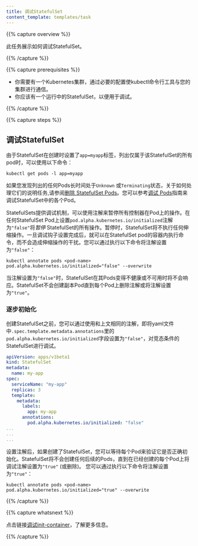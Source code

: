 ```yaml
---
title: 调试StatefulSet
content_template: templates/task
---
```


{{% capture overview %}}

此任务展示如何调试StatefulSet。

{{% /capture %}}

{{% capture prerequisites %}}


* 你需要有一个Kubernetes集群，通过必要的配置使kubectl命令行工具与您的集群进行通信。
* 你应该有一个运行中的StatefulSet，以便用于调试。

{{% /capture %}}

{{% capture steps %}}

## 调试StatefulSet

由于StatefulSet在创建时设置了`app=myapp`标签，列出仅属于该StatefulSet的所有pod时，可以使用以下命令：

```shell
kubectl get pods -l app=myapp
```

如果您发现列出的任何Pods长时间处于`Unknown` 或`Terminating`状态，关于如何处理它们的说明任务,请参阅[删除 StatefulSet Pods](/docs/tasks/manage-stateful-set/delete-pods/)。您可以参考[调试 Pods](/docs/user-guide/debugging-pods-and-replication-controllers/#debugging-pods)指南来调试StatefulSet中的各个Pod。

StatefulSets提供调试机制，可以使用注解来暂停所有控制器在Pod上的操作。在任何StatefulSet Pod上设置`pod.alpha.kubernetes.io/initialized`注解为`"false"`将*暂停* StatefulSet的所有操作。暂停时，StatefulSet将不执行任何伸缩操作。一旦调试钩子设置完成后，就可以在StatefulSet pod的容器内执行命令，而不会造成伸缩操作的干扰。您可以通过执行以下命令将注解设置为`"false"`：

```shell
kubectl annotate pods <pod-name> pod.alpha.kubernetes.io/initialized="false" --overwrite
```

当注解设置为`"false"`时，StatefulSet在其Pods变得不健康或不可用时将不会响应。StatefulSet不会创建副本Pod直到每个Pod上删除注解或将注解设置为`"true"`。

### 逐步初始化

创建StatefulSet之前，您可以通过使用和上文相同的注解，即将yaml文件中`.spec.template.metadata.annotations`里的`pod.alpha.kubernetes.io/initialized`字段设置为`"false"`，对竞态条件的StatefulSet进行调试。

```yaml
apiVersion: apps/v1beta1
kind: StatefulSet
metadata:
  name: my-app
spec:
  serviceName: "my-app"
  replicas: 3
  template:
    metadata:
      labels:
        app: my-app
      annotations:
        pod.alpha.kubernetes.io/initialized: "false"
...
...
...

```

设置注解后，如果创建了StatefulSet，您可以等待每个Pod来验证它是否正确初始化。StatefulSet将不会创建任何后续的Pods，直到在已经创建的每个Pod上将调试注解设置为`"true"` (或删除)。 您可以通过执行以下命令将注解设置为`"true"`：

```shell
kubectl annotate pods <pod-name> pod.alpha.kubernetes.io/initialized="true" --overwrite
```

{{% /capture %}}

{{% capture whatsnext %}}

点击链接[调试init-container](/docs/tasks/troubleshoot/debug-init-containers/)，了解更多信息。

{{% /capture %}}


